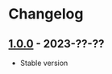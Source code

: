 # Changelog

## [1.0.0][] - 2023-??-??

- Stable version

<!-- [1.1.0]: https://github.com/LeadFisherSolutions/leadhook/compare/release...v1.1.0 -->

[1.0.0]: https://github.com/LeadFisherSolutions/leadhook/releases/tag/release
